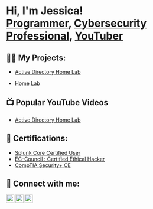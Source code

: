 <h1>Hi, I'm Jessica! <br/><a href="https://github.com/jessicalyons">Programmer</a>, <a href="https://www.linkedin.com/in/lyonsjessica/">Cybersecurity Professional</a>, <a href="https://www.youtube.com/channel/UCFzU0hBjOviTXLzX20IstmA">YouTuber</a></h1>

<h2>👨‍💻 My Projects:</h2>

  - [Active Directory Home Lab](https://github.com/jessicalyons)

  - [Home Lab](https://github.com/jessicalyons)

<h2>📺 Popular YouTube Videos</h2>

- [Active Directory Home Lab](https://github.com/jessicalyons)

<h2> 📃 Certifications:</h2>

- [Splunk Core Certified User](https://www.credly.com/badges/93635eeb-4ed0-4cfb-9e98-67ea8c3984ac/public_url)
- [EC-Council : Certified Ethical Hacker](https://aspen.eccouncil.org/VerifyBadge?&type=certification&a=NTBeJLgAuwMBBmlvvqZDBfeFxbX2g8KKJUEQJUaDasM=)
- [CompTIA Security+ CE](https://www.credly.com/badges/db184135-435f-48c2-b8c6-f89b8371b3d3/public_url)

<h2> 🤳 Connect with me:</h2>

[<img align="left" alt="JoshMadakor | YouTube" width="22px" src="https://cdn.jsdelivr.net/npm/simple-icons@v3/icons/youtube.svg" />][youtube]
[<img align="left" alt="JoshMadakor | LinkedIn" width="22px" src="https://cdn.jsdelivr.net/npm/simple-icons@v3/icons/linkedin.svg" />][linkedin]
[<img align="left" alt="JoshMadakor | Instagram" width="22px" src="https://cdn.jsdelivr.net/npm/simple-icons@v3/icons/instagram.svg" />][instagram]

[youtube]: https://www.youtube.com/channel/UCFzU0hBjOviTXLzX20IstmA
[instagram]: https://www.instagram.com/jess.tripz/
[linkedin]: https://www.linkedin.com/in/lyonsjessica/

<!--
**joshmadakor1/joshmadakor1** is a ✨ _special_ ✨ repository because its `README.md` (this file) appears on your GitHub profile.

Here are some ideas to get you started:

- 🔭 I’m currently working on ...
- 🌱 I’m currently learning ...
- 👯 I’m looking to collaborate on ...
- 🤔 I’m looking for help with ...
- 💬 Ask me about ...
- 📫 How to reach me: ...
- 😄 Pronouns: ...
- ⚡ Fun fact: ...
-->
